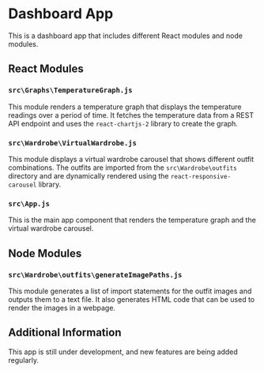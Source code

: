 # Dashboard App

This is a dashboard app that includes different React modules and node modules.

## React Modules

### `src\Graphs\TemperatureGraph.js`

This module renders a temperature graph that displays the temperature readings over a period of time. It fetches the temperature data from a REST API endpoint and uses the `react-chartjs-2` library to create the graph.

### `src\Wardrobe\VirtualWardrobe.js`

This module displays a virtual wardrobe carousel that shows different outfit combinations. The outfits are imported from the `src\Wardrobe\outfits` directory and are dynamically rendered using the `react-responsive-carousel` library.

### `src\App.js`

This is the main app component that renders the temperature graph and the virtual wardrobe carousel.

## Node Modules

### `src\Wardrobe\outfits\generateImagePaths.js`

This module generates a list of import statements for the outfit images and outputs them to a text file. It also generates HTML code that can be used to render the images in a webpage.

## Additional Information

This app is still under development, and new features are being added regularly.
